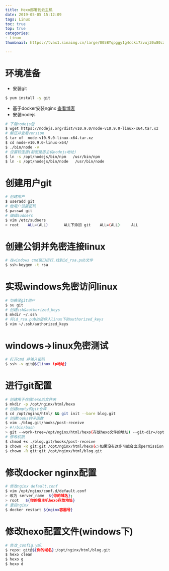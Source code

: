 ```yaml
---
title: Hexo部署到云主机
date: 2019-05-05 15:12:09
tags: Linux
toc: true
top: true
categories:
- Linux
thumbnail: https://tvax1.sinaimg.cn/large/005BYqpggy1g4ccki7zvuj30u80caaaf.jpg

---
```


# 环境准备
* 安装git
``` bash
$ yum install -y git
```

* 基于docker安装nginx
<a href="https://www.leejay.top/2019/05/05/Docker%E4%B8%8B%E5%AE%89%E8%A3%85nginx/">查看博客</a>
* 安装nodejs
``` bash
# 下载nodejs包
$ wget https://nodejs.org/dist/v10.9.0/node-v10.9.0-linux-x64.tar.xz
# 解压并查看version
$ tar xf  node-v10.9.0-linux-x64.tar.xz
$ cd node-v10.9.0-linux-x64/
$ ./bin/node -v
# 设置软连接(前面是宿主机nodejs地址)
$ ln -s /opt/nodejs/bin/npm   /usr/bin/npm
$ ln -s /opt/nodejs/bin/node   /usr/bin/node
```
<!-- more -->
# 创建用户git

``` bash
# 创建用户
$ useradd git
# 给用户设置密码
$ passwd git
# 编辑sudoers
$ vim /etc/sudoers
> root    ALL=(ALL)       ALL下添加 git    ALL=(ALL)     ALL
```

# 创建公钥并免密连接linux
``` bash
# 在windows cmd窗口运行,找到id_rsa.pub文件
$ ssh-keygen -t rsa
```

# 实现windows免密访问linux
``` bash
# 切换至git用户
$ su git
# 创建ssh&authorized_keys
$ mkdir ~/.ssh
# 将id_rsa.pub的值传入linux下的authorized_keys
$ vim ~/.ssh/authorized_keys
```

# windows->linux免密测试
``` bash
# 打开cmd 并输入密码
$ ssh -v git@${linux ip地址}
```

# 进行git配置
``` bash
# 创建用于存放hexo的文件夹
$ mkdir -p /opt/nginx/html/hexo
# 创建empty的git仓库
$ cd /opt/nginx/html/ && git init --bare blog.git
# 创建hooks钩子函数
$ vim ./blog.git/hooks/post-receive
> #!/bin/bash
> git --work-tree=/opt/nginx/html/hexo(存放hexo文件的地址) --git-dir=/opt/nginx/html/blog.git(blog.git文件地址) checkout -f
# 修改权限
$ chmod +x ./blog.git/hooks/post-receive
$ chown -R git:git /opt/nginx/html/hexo(👉如果没有这步可能会出现permission问题!)
$ chown -R git:git /opt/nginx/html/blog.git
```

# 修改docker nginx配置
``` bash
# 修改nginx default.conf
$ vim /opt/nginx/conf.d/default.conf
> 改为 server_name  ${你的域名};
> root   ${你的宿主机hexo存放地址}
# 重启nginx
$ docker restart ${nginx容器号}
```

# 修改hexo配置文件(windows下)
``` bash
# 修改_config.yml
$ repo: git@${你的域名}:/opt/nginx/html/blog.git
$ hexo clean
$ hexo g
$ hexo d
```